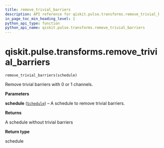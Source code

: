 ```yaml
---
title: remove_trivial_barriers
description: API reference for qiskit.pulse.transforms.remove_trivial_barriers
in_page_toc_min_heading_level: 1
python_api_type: function
python_api_name: qiskit.pulse.transforms.remove_trivial_barriers
---
```


# qiskit.pulse.transforms.remove\_trivial\_barriers

<span id="qiskit.pulse.transforms.remove_trivial_barriers" />

`remove_trivial_barriers(schedule)`

Remove trivial barriers with 0 or 1 channels.

**Parameters**

**schedule** ([`Schedule`](qiskit.pulse.Schedule "qiskit.pulse.schedule.Schedule")) – A schedule to remove trivial barriers.

**Returns**

A schedule without trivial barriers

**Return type**

schedule


